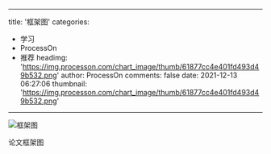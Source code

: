 
---
title: '框架图'
categories: 
 - 学习
 - ProcessOn
 - 推荐
headimg: 'https://img.processon.com/chart_image/thumb/61877cc4e401fd493d49b532.png'
author: ProcessOn
comments: false
date: 2021-12-13 06:27:06
thumbnail: 'https://img.processon.com/chart_image/thumb/61877cc4e401fd493d49b532.png'
---

<div>   
<img class="thumb" alt="框架图" src="https://img.processon.com/chart_image/thumb/61877cc4e401fd493d49b532.png" referrerpolicy="no-referrer">
<p>论文框架图</p>  
</div>
            